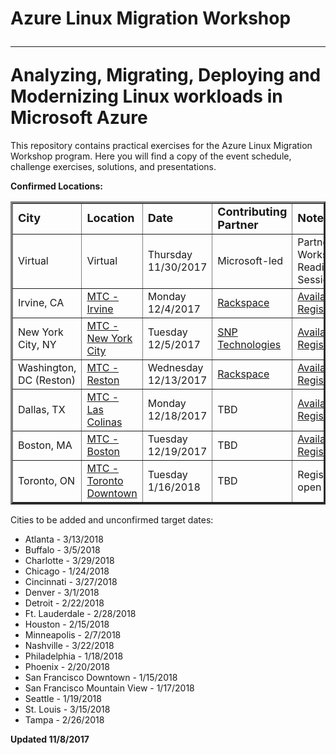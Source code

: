 # Azure Linux Migration Workshop<hr>Analyzing, Migrating, Deploying and Modernizing Linux workloads in Microsoft Azure

This repository contains practical exercises for the Azure Linux Migration Workshop program. Here you will find a copy of the event schedule, challenge exercises, solutions, and presentations.

<strong>Confirmed Locations:</strong>

<table border="3" cellpadding="3" cellspacing="3">
  <tr>
    <td><strong><font size="+1">City</font></strong></td>
    <td><strong><font size="+1">Location</font></strong></td>
    <td><strong><font size="+1">Date</strong></font></td>
    <td><strong><font size="+1">Contributing Partner</font></strong></td>
    <td><strong><font size="+1">Notes</font></strong></td>
  </tr>
  <tr>
    <td>Virtual</td>
    <td>Virtual</a></td>
    <td>Thursday 11/30/2017</td>
    <td>Microsoft-led</td>
    <td>Partner Workshop Readiness Session</td>
  </tr>
  <tr>
    <td>Irvine, CA</td>
    <td><a href="https://www.microsoft.com/en-us/mtc/locations/irvine.aspx" target="_blank">MTC - Irvine</a></td>
    <td>Monday 12/4/2017</td>
    <td><a href="https://www.rackspace.com/" target="_blank">Rackspace</a></td>
    <td><a href="https://www.microsoftevents.com/profile/form/index.cfm?PKformID=0x2874891a7b6" target="_blank">Available for Registration!</a></td>
  </tr>
  <tr>
    <td>New York City, NY</td>
    <td><a href="https://www.microsoft.com/en-us/mtc/locations/new-york.aspx" target="_blank">MTC - New York City</a></td>
    <td>Tuesday 12/5/2017</td>
    <td><a href="https://www.snp.com/" target="_blank">SNP Technologies</a></td>
    <td><a href="https://www.microsoftevents.com/profile/form/index.cfm?PKformID=0x28749861391" target="_blank">Available for Registration!</a></td>
  </tr>
  <tr>
    <td>Washington, DC (Reston)</td>
    <td><a href="https://www.microsoft.com/en-us/mtc/locations/reston.aspx" target="_blank">MTC - Reston</a></td>
    <td>Wednesday 12/13/2017</td>
    <td><a href="https://www.rackspace.com/" target="_blank">Rackspace</a></td>
    <td><a href="https://www.microsoftevents.com/profile/form/index.cfm?PKformID=0x28756702757" target="_blank">Available for Registration!</a></td>
  </tr>
  <tr>
    <td>Dallas, TX</td>
    <td><a href="https://www.microsoft.com/en-us/mtc/locations/dallas.aspx" target="_blank">MTC - Las Colinas</a></td>
    <td>Monday 12/18/2017</td>
    <td>TBD</td>
    <td><a href="https://www.microsoftevents.com/profile/form/index.cfm?PKformID=0x2875746f50c" target="_blank">Available for Registration!</a></td>
  </tr>
  <tr>
    <td>Boston, MA</td>
    <td><a href="https://www.microsoft.com/en-us/mtc/locations/boston.aspx" target="_blank">MTC - Boston</a></td>
    <td>Tuesday 12/19/2017</td>
    <td>TBD</td>
    <td><a href="https://www.microsoftevents.com/profile/form/index.cfm?PKformID=0x28540487027" target="_blank">Available for Registration!</a></td>
  </tr>
  <tr>
    <td>Toronto, ON</td>
    <td><a href="https://www.microsoft.com/en-us/mtc/locations/toronto-downtown.aspx" target="_blank">MTC - Toronto Downtown</a></td>
    <td>Tuesday 1/16/2018</td>
    <td>TBD</td>
    <td>Registration open soon!</td>
  </tr>
</table>

Cities to be added and unconfirmed target dates:

<ul>
<li>Atlanta - 3/13/2018</li>
<li>Buffalo - 3/5/2018</li>
<li>Charlotte - 3/29/2018</li>
<li>Chicago - 1/24/2018</li>
<li>Cincinnati - 3/27/2018</li>
<li>Denver - 3/1/2018</li>
<li>Detroit - 2/22/2018</li>
<li>Ft. Lauderdale - 2/28/2018</li>
<li>Houston - 2/15/2018</li>
<li>Minneapolis - 2/7/2018</li>
<li>Nashville - 3/22/2018</li>
<li>Philadelphia - 1/18/2018</li>
<li>Phoenix - 2/20/2018</li>
<li>San Francisco Downtown - 1/15/2018</li>
<li>San Francisco Mountain View - 1/17/2018</li>
<li>Seattle - 1/19/2018</li>
<li>St. Louis - 3/15/2018</li>
<li>Tampa - 2/26/2018</li>
</ul>

<strong>Updated 11/8/2017</strong>

